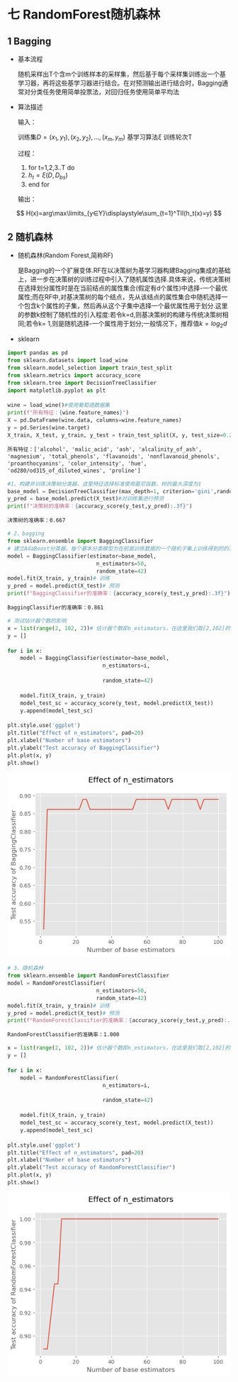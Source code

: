 # 七 RandomForest随机森林

## 1 Bagging

- 基本流程
  
    随机采样出T个含m个训练样本的采样集，然后基于每个采样集训练出一个基学习器，再将这些基学习器进行结合。在对预测输出进行结合时，Bagging通常对分类任务使用简单投票法，对回归任务使用简单平均法

- 算法描述

    输入： 
    
    训练集$D={(x_1,y_1),(x_2,y_2),...,(x_m,y_m)}$
       基学习算法$\xi$
       训练轮次T
    
    过程：

    1. for t=1,2,3..T do
    2. $h_t=\xi(D,D_{bs})$
    3. end for

    输出：

$$
H(x)=arg\max\limits_{y∈Y}\displaystyle\sum_{t=1}^TII(h_t(x)=y)
$$


## 2 随机森林

- 随机森林(Random Forest,简称RF)
  
    是Bagging的一个扩展变体.RF在以决策树为基学习器构建Bagging集成的基础上，进一步在决策树的训练过程中引入了随机属性选择.具体来说，传统决策树在选择划分属性时是在当前结点的属性集合(假定有d个属性)中选择-一个最优属性;而在RF中,对基决策树的每个结点，先从该结点的属性集合中随机选择一个包含k个属性的子集，然后再从这个子集中选择一个最优属性用于划分.这里的参数k控制了随机性的引入程度:若令k=d,则基决策树的构建与传统决策树相同;若令k= 1,则是随机选择-一个属性用于划分;一般情况下，推荐值$k = log_2d$

- sklearn


```python
import pandas as pd
from sklearn.datasets import load_wine
from sklearn.model_selection import train_test_split
from sklearn.metrics import accuracy_score
from sklearn.tree import DecisionTreeClassifier
import matplotlib.pyplot as plt

wine = load_wine()#使用葡萄酒数据集
print(f"所有特征：{wine.feature_names}")
X = pd.DataFrame(wine.data, columns=wine.feature_names)
y = pd.Series(wine.target)
X_train, X_test, y_train, y_test = train_test_split(X, y, test_size=0.20, random_state=42)
```

    所有特征：['alcohol', 'malic_acid', 'ash', 'alcalinity_of_ash', 'magnesium', 'total_phenols', 'flavanoids', 'nonflavanoid_phenols', 'proanthocyanins', 'color_intensity', 'hue', 'od280/od315_of_diluted_wines', 'proline']



```python
#1、构建并训练决策树分类器，这里特征选择标准使用基尼指数，树的最大深度为1
base_model = DecisionTreeClassifier(max_depth=1, criterion='gini',random_state=42).fit(X_train, y_train)
y_pred = base_model.predict(X_test)#对训练集进行预测
print(f"决策树的准确率：{accuracy_score(y_test,y_pred):.3f}")
```

    决策树的准确率：0.667



```python
# 2、bagging
from sklearn.ensemble import BaggingClassifier
# 建立AdaBoost分类器，每个基本分类模型为在前面训练数据的一个随机子集上训练得到的的决策树模型，最大的弱学习器的个数为50
model = BaggingClassifier(estimator=base_model,
                            n_estimators=50,
                            random_state=42)
model.fit(X_train, y_train)# 训练
y_pred = model.predict(X_test)# 预测
print(f"BaggingClassifier的准确率：{accuracy_score(y_test,y_pred):.3f}")
```

    BaggingClassifier的准确率：0.861



```python
# 测试估计器个数的影响
x = list(range(2, 102, 2))# 估计器个数即n_estimators，在这里我们取[2,102]的偶数
y = []

for i in x:
    model = BaggingClassifier(estimator=base_model,
                              n_estimators=i,
                              
                              random_state=42)
  
    model.fit(X_train, y_train)
    model_test_sc = accuracy_score(y_test, model.predict(X_test))
    y.append(model_test_sc)

plt.style.use('ggplot')
plt.title("Effect of n_estimators", pad=20)
plt.xlabel("Number of base estimators")
plt.ylabel("Test accuracy of BaggingClassifier")
plt.plot(x, y)
plt.show()
```


    
![png](ch07-RandomForest_files/ch07-RandomForest_9_0.png)
    



```python
# 3、随机森林
from sklearn.ensemble import RandomForestClassifier
model = RandomForestClassifier(
                            n_estimators=50,
                            random_state=42)
model.fit(X_train, y_train)# 训练
y_pred = model.predict(X_test)# 预测
print(f"RandomForestClassifier的准确率：{accuracy_score(y_test,y_pred):.3f}")
```

    RandomForestClassifier的准确率：1.000



```python
x = list(range(2, 102, 2))# 估计器个数即n_estimators，在这里我们取[2,102]的偶数
y = []

for i in x:
    model = RandomForestClassifier(
                              n_estimators=i,
                              
                              random_state=42)
  
    model.fit(X_train, y_train)
    model_test_sc = accuracy_score(y_test, model.predict(X_test))
    y.append(model_test_sc)

plt.style.use('ggplot')
plt.title("Effect of n_estimators", pad=20)
plt.xlabel("Number of base estimators")
plt.ylabel("Test accuracy of RandomForestClassifier")
plt.plot(x, y)
plt.show()
```


    
![png](ch07-RandomForest_files/ch07-RandomForest_11_0.png)
    

